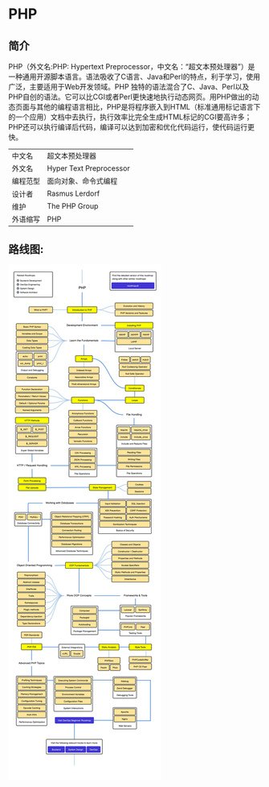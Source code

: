 
# PHP

## 简介

PHP（外文名:PHP: Hypertext Preprocessor，中文名：“超文本预处理器”）是一种通用开源脚本语言。语法吸收了C语言、Java和Perl的特点，利于学习，使用广泛，主要适用于Web开发领域。PHP 独特的语法混合了C、Java、Perl以及PHP自创的语法。它可以比CGI或者Perl更快速地执行动态网页。用PHP做出的动态页面与其他的编程语言相比，PHP是将程序嵌入到HTML（标准通用标记语言下的一个应用）文档中去执行，执行效率比完全生成HTML标记的CGI要高许多；PHP还可以执行编译后代码，编译可以达到加密和优化代码运行，使代码运行更快。

|||
|-|-|
|中文名|超文本预处理器|
|外文名|Hyper Text Preprocessor|
|编程范型|面向对象、命令式编程|
|设计者|Rasmus Lerdorf|
|维护|The PHP Group|
|外语缩写|PHP|

## 路线图:
![](PHPRoadmap.jpg)
